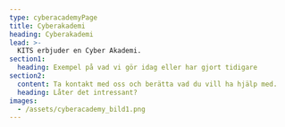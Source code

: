 ```yaml
---
type: cyberacademyPage
title: Cyberakademi
heading: Cyberakademi
lead: >-
  KITS erbjuder en Cyber Akademi.
section1:
  heading: Exempel på vad vi gör idag eller har gjort tidigare
section2:
  content: Ta kontakt med oss och berätta vad du vill ha hjälp med.
  heading: Låter det intressant?
images:
  - /assets/cyberacademy_bild1.png
---
```

